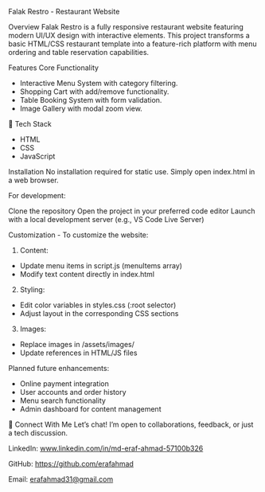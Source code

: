 Falak Restro - Restaurant Website

Overview
Falak Restro is a fully responsive restaurant website featuring modern UI/UX design with interactive elements. This project transforms a basic HTML/CSS restaurant template into a feature-rich platform with menu ordering and table reservation capabilities.

Features
Core Functionality

* Interactive Menu System with category filtering.
* Shopping Cart with add/remove functionality.
* Table Booking System with form validation.
* Image Gallery with modal zoom view.

🧰 Tech Stack

* HTML
* CSS
* JavaScript

Installation
No installation required for static use. Simply open index.html in a web browser.

For development:

Clone the repository
Open the project in your preferred code editor
Launch with a local development server (e.g., VS Code Live Server)


Customization -
To customize the website:

1. Content:

* Update menu items in script.js (menuItems array)
* Modify text content directly in index.html

2. Styling:

* Edit color variables in styles.css (:root selector)
* Adjust layout in the corresponding CSS sections

3. Images:

* Replace images in /assets/images/
* Update references in HTML/JS files

Planned future enhancements:

* Online payment integration
* User accounts and order history
* Menu search functionality
* Admin dashboard for content management

🔗 Connect With Me Let’s chat! I’m open to collaborations, feedback, or just a tech discussion.

LinkedIn: www.linkedin.com/in/md-eraf-ahmad-57100b326

GitHub: https://github.com/erafahmad

Email: erafahmad31@gmail.com